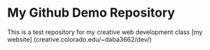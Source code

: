 # My Github Demo Repository

This is a test repository for my creative web development class
[my website] (creative.colorado.edu/~daba3662/dev/)

